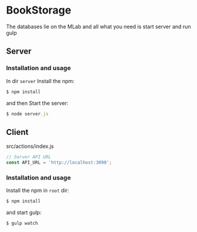 # BookStorage

The databases lie on the MLab and all what you need is start server and run gulp 

## Server

### Installation and usage
In dir `server` Install the npm:
```javascript
$ npm install
```
and then Start the server:
```javascript
$ node server.js
```
## Client


src/actions/index.js
```javascript
// Server API URL
const API_URL = 'http://localhost:3090';
```

### Installation and usage

Install the npm in `root` dir:
```javascript
$ npm install
```

and start gulp:
```javascript
$ gulp watch
```

